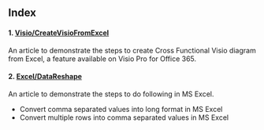## Index

#### 1. [Visio/CreateVisioFromExcel](Visio/CreateVisioFromExcel/)

An article to demonstrate the steps to create Cross Functional Visio diagram from Excel, a feature available on Visio Pro for Office 365.

#### 2. [Excel/DataReshape](Excel/DataReshape/)

An article to demonstrate the steps to do following in MS Excel.

* Convert comma separated values into long format in MS Excel
* Convert multiple rows into comma separated values in MS Excel



